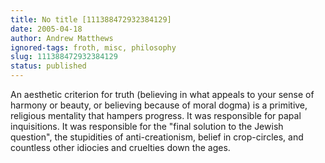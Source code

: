 ```yaml
---
title: No title [111388472932384129]
date: 2005-04-18
author: Andrew Matthews
ignored-tags: froth, misc, philosophy
slug: 111388472932384129
status: published
---
```


An aesthetic criterion for truth (believing in what appeals to your sense of harmony or beauty, or believing because of moral dogma) is a primitive, religious mentality that hampers progress. It was responsible for papal inquisitions. It was responsible for the "final solution to the Jewish question", the stupidities of anti-creationism, belief in crop-circles, and countless other idiocies and cruelties down the ages.
